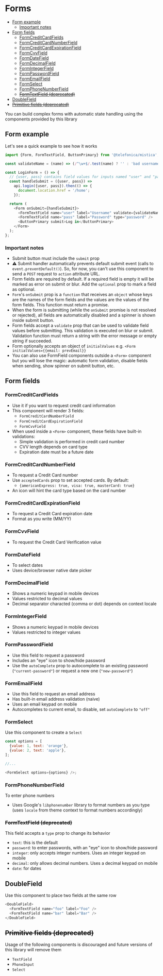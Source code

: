 # Forms

<!-- TOC depthFrom:2 -->

- [Form example](#form-example)
  - [Important notes](#important-notes)
- [Form fields](#form-fields)
  - [FormCreditCardFields](#formcreditcardfields)
  - [FormCreditCardNumberField](#formcreditcardnumberfield)
  - [FormCreditCardExpirationField](#formcreditcardexpirationfield)
  - [FormCvvField](#formcvvfield)
  - [FormDateField](#formdatefield)
  - [FormDecimalField](#formdecimalfield)
  - [FormIntegerField](#formintegerfield)
  - [FormPasswordField](#formpasswordfield)
  - [FormEmailField](#formemailfield)
  - [FormSelect](#formselect)
  - [FormPhoneNumberField](#formphonenumberfield)
  - [<strike>FormTextField (deprecated)</strike>](#strikeformtextfield-deprecatedstrike)
- [DoubleField](#doublefield)
- [<strike>Primitive fields (deprecated)</strike>](#strikeprimitive-fields-deprecatedstrike)

<!-- /TOC -->

You can build complex forms with automatic state handling using the components provided by this library

## Form example

Let's see a quick example to see how it works

```js
import {Form, FormTextField, ButtonPrimary} from '@telefonica/mistica';

const validateName = (name) => (/^\w+$/.test(name) ? '' : 'bad username');

const LoginForm = () => {
  // {user, pass} contains field values for inputs named "user" and "pass"
  const handleSubmit = ({user, pass}) =>
    api.login({user, pass}).then(() => {
      document.location.href = '/home';
    });

  return (
    <Form onSubmit={handleSubmit}>
      <FormTextField name="user" label="Username" validate={validateName} />
      <FormTextField name="pass" label="Password" type="password" />
      <ButtonPrimary submit>Log in</ButtonPrimary>
    </Form>
  );
};
```

### Important notes

- Submit button must include the `submit` prop
- :warning: Submit handler automatically prevents default submit event (calls to `event.preventDefault()`).
  So, for now, you can't use this component to send a `POST` request to `action` attribute URL.
- Form fields are required by default. If a required field is empty it will be marked as error on submit or
  blur. Add the `optional` prop to mark a field as optional.
- `Form`'s `onSubmit` prop is a `function` that receives an `object` whose keys are the names of the form
  fields and the values are the values of the form fields. This function must return a promise.
- When the form is submitting (while the `onSubmit` promise is not resolved or rejected), all fields are
  automatically disabled and a spinner is shown inside submit button.
- Form fields accept a `validate` prop that can be used to validate field values before submitting. This
  validation is executed on blur or submit. Validation function must return a string with the error message or
  empty string if succeeded.
- Form optionally accepts an object of `initialValues` e.g. `<Form initialValues={{email: prevEmail}}`
- You can also use FormField components outside a `<Form>` component but you will lose the magic: automatic
  form validation, disable fields when sending, show spinner on submit button, etc.

## Form fields

### FormCreditCardFields

- Use it if you want to request credit card information
- This component will render 3 fields:
  - `FormCreditCardNumberField`
  - `FormCreditCardExpirationField`
  - `FormCvvField`
- When used inside a `<Form>` component, these fields have built-in validations:
  - Simple validation is performed in credit card number
  - CVV length depends on card type
  - Expiration date must be a future date

### FormCreditCardNumberField

- To request a Credit Card number
- Use `acceptedCards` prop to set accepted cards. By default:
  - `{americanExpress: true, visa: true, masterCard: true}`
- An icon will hint the card type based on the card number

### FormCreditCardExpirationField

- To request a Credit Card expiration date
- Format as you write (MM/YY)

### FormCvvField

- To request the Credit Card Verification value

### FormDateField

- To select dates
- Uses device/browser native date picker

### FormDecimalField

- Shows a numeric keypad in mobile devices
- Values restricted to decimal values
- Decimal separator characted (comma or dot) depends on context locale

### FormIntegerField

- Shows a numeric keypad in mobile devices
- Values restricted to integer values

### FormPasswordField

- Use this field to request a password
- Includes an "eye" icon to show/hide password
- Use the `autoComplete` prop to autocomplete to an existing password (`"current-password"`) or request a new
  one (`"new-password"`)

### FormEmailField

- Use this field to request an email address
- Has built-in email address validation (naive)
- Uses an email keypad on mobile
- Autocompletes to current email, to disable, set `autoComplete` to `"off"`

### FormSelect

Use this component to create a `Select`

```js
const options = [
  {value: 1, text: 'orange'},
  {value: 2, text: 'apple'},
];

//...

<FormSelect options={options} />;
```

### FormPhoneNumberField

To enter phone numbers

- Uses Google's `libphonenumber` library to format numbers as you type (uses `locale` from theme context to
  format numbers accordingly)

### <strike>FormTextField (deprecated)</strike>

This field accepts a `type` prop to change its behavior

- `text`: this is the default
- `password`: to enter passwords, with an "eye" icon to show/hide password
- `integer`: only accepts integer numbers. Uses an integer keypad on mobile
- `decimal`: only allows decimal numbers. Uses a decimal keypad on mobile
- `date`: for dates

## DoubleField

Use this component to place two fields at the same row

```js
<DoubleField>
  <FormTextField name="foo" label="Foo" />
  <FormTextField name="bar" label="Bar" />
</DoubleField>
```

## <strike>Primitive fields (deprecated)</strike>

Usage of the following components is discouraged and future versions of this library will remove them

- `TextField`
- `PhoneInput`
- `Select`
